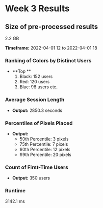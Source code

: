 # Week 3 Results

## Size of pre-processed results
2.2 GB

**Timeframe:** 2022-04-01 12 to 2022-04-01 18

### Ranking of Colors by Distinct Users
- **Top **
  1. Black: 152 users
  2. Red: 120 users
  3. Blue: 98 users
etc.

### Average Session Length
- **Output:** 2850.3 seconds

### Percentiles of Pixels Placed
- **Output:**
  - 50th Percentile: 3 pixels
  - 75th Percentile: 7 pixels
  - 90th Percentile: 12 pixels
  - 99th Percentile: 20 pixels

### Count of First-Time Users
- **Output:** 350 users

### Runtime
3142.1 ms
